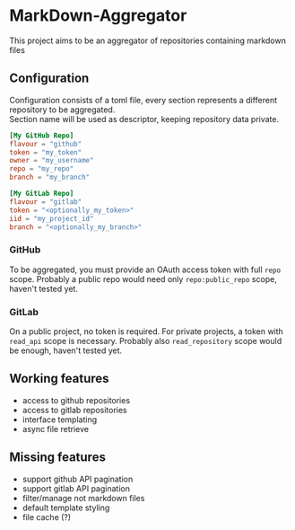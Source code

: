 # MarkDown-Aggregator

This project aims to be an aggregator of repositories containing markdown files

## Configuration

Configuration consists of a toml file, every section represents a different repository to be aggregated.<br />
Section name will be used as descriptor, keeping repository data private.

```toml
[My GitHub Repo]
flavour = "github"
token = "my_token"
owner = "my_username"
repo = "my_repo"
branch = "my_branch"

[My GitLab Repo]
flavour = "gitlab"
token = "<optionally_my_token>"
iid = "my_project_id"
branch = "<optionally_my_branch>"
```

### GitHub

To be aggregated, you must provide an OAuth access token with full `repo` scope. Probably a public repo would need only `repo:public_repo` scope, haven't tested yet.

### GitLab

On a public project, no token is required. For private projects, a token with `read_api` scope is necessary. Probably also `read_repository` scope would be enough, haven't tested yet.

## Working features

* access to github repositories
* access to gitlab repositories
* interface templating
* async file retrieve

## Missing features

* support github API pagination
* support gitlab API pagination
* filter/manage not markdown files
* default template styling
* file cache (?)
